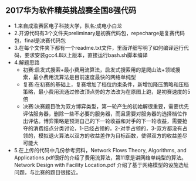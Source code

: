 ## 2017华为软件精英挑战赛全国8强代码

- 1.来自成渝赛区电子科技大学，队名:成电小白龙
- 2.开源代码有3个文件夹preliminary是初赛代码包，repecharge是复赛代码包，final是决赛代码包
- 3.在每个文件夹下都有一个readme.txt文件，里面详细写明了如何编译运行代码，要求安装gcc4.8以上版本，直接运行bash.sh脚本编译
- 4.解题思路
  * 初赛:启发式搜索+最小费用流算法，启发式搜索用的是爬山法+领域搜索，最小费用流算法是目前速度最快的网络单纯型
  * 复赛:在初赛的基础上，复赛增加了档位约束条件，新增加降压策略和压档策略，最小费用流通过修改顶点势的方法改为在原图上跑，是初赛速度的5倍
  * 决赛:决赛题目改为双方博弈类型，第一轮产生的初始解很重要，需要优先评估服务器，删除一些不必要的服务器，而且需要对服务器的选择档位作出评估。博弈策略是预测自己的下一轮收益和对手的下一轮收益，需要抢夺的消费结点分类讨论，1-已经占领的，2-对手占领的，3-双方都没有占领的，模拟退火算法以双方的收益差作为目标函数，使得双方的收益差尽可能大
- 5.在上传的代码中几份参考资料，Network Flows Theory, Algorithms, and Applications.pdf很好的介绍了费用流算法，第11章是讲网络单纯型的算法。
	Network Design with Facility Location.pdf 介绍了基于网络模型的设施选址问题，与比赛的题目很接近。